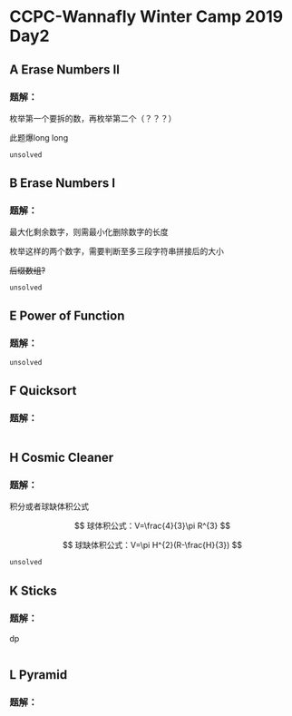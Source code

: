 # CCPC-Wannafly Winter Camp 2019 Day2

## A Erase Numbers II

### 题解：

枚举第一个要拆的数，再枚举第二个（？？？）

此题爆long long

```c++
unsolved
```

## B Erase Numbers I

### 题解：

最大化剩余数字，则需最小化删除数字的长度

枚举这样的两个数字，需要判断至多三段字符串拼接后的大小

~~后缀数组?~~

```
unsolved
```

## E Power of Function

### 题解：

```c++
unsolved
```

## F Quicksort

### 题解：

```

```

## H Cosmic Cleaner

### 题解：

积分或者球缺体积公式


$$
球体积公式：V=\frac{4}{3}\pi R^{3}
$$

$$
球缺体积公式：V=\pi H^{2}(R-\frac{H}{3})
$$

```c++
unsolved
```

## K Sticks 

### 题解：

dp

```c++

```

## L Pyramid

### 题解：


